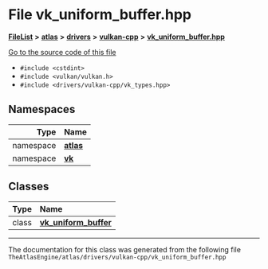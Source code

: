 

# File vk\_uniform\_buffer.hpp



[**FileList**](files.md) **>** [**atlas**](dir_1e6ffef027cfcf7ded3287660b505c9f.md) **>** [**drivers**](dir_1605561db8076fbb4262fa758aa3edc0.md) **>** [**vulkan-cpp**](dir_47b67bd74134333dd9ae7c9592fa3f49.md) **>** [**vk\_uniform\_buffer.hpp**](vk__uniform__buffer_8hpp.md)

[Go to the source code of this file](vk__uniform__buffer_8hpp_source.md)



* `#include <cstdint>`
* `#include <vulkan/vulkan.h>`
* `#include <drivers/vulkan-cpp/vk_types.hpp>`













## Namespaces

| Type | Name |
| ---: | :--- |
| namespace | [**atlas**](namespaceatlas.md) <br> |
| namespace | [**vk**](namespaceatlas_1_1vk.md) <br> |


## Classes

| Type | Name |
| ---: | :--- |
| class | [**vk\_uniform\_buffer**](classatlas_1_1vk_1_1vk__uniform__buffer.md) <br> |



















































------------------------------
The documentation for this class was generated from the following file `TheAtlasEngine/atlas/drivers/vulkan-cpp/vk_uniform_buffer.hpp`

